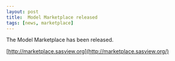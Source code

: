 ```yaml
---
layout: post
title:  Model Marketplace released
tags: [news, marketplace]
---
```


The Model Marketplace has been released.

[http://marketplace.sasview.org](http://marketplace.sasview.org/)


